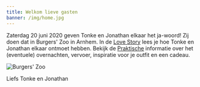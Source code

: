 ```yaml
---
title: Welkom lieve gasten
banner: /img/home.jpg
---
```


Zaterdag 20 juni 2020 geven Tonke en Jonathan elkaar het ja-woord! Zij doen dat in Burgers' Zoo in Arnhem. In de [Love Story](/love-story) lees je hoe Tonke en Jonathan elkaar ontmoet hebben. Bekijk de [Praktische](/praktisch) informatie over het (eventuele) overnachten, vervoer, inspiratie voor je outfit en een cadeau. <!-- Heb je een trouwkaart ontvangen? Meld je dan snel aan/af via het formulier op de [aanmeld](/aanmelden) pagina. -->

<!-- HIER MOET NOG EEN AANMELDKNOP -->

![Burgers' Zoo](/img/burgers-zoo.jpg)

<!--   Bekijk het [programma](http://localhost:1313/programma/) op zaterdag 20 juni 2020.  -->

Liefs Tonke en Jonathan